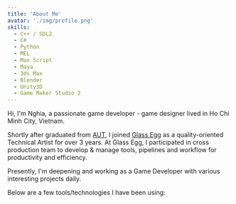 ```yaml
---
title: 'About Me'
avatar: './img/profile.png'
skills:
  - C++ / SDL2
  - C#
  - Python
  - MEL
  - Max Script
  - Maya
  - 3ds Max
  - Blender
  - Unity3D
  - Game Maker Studio 2
---
```


Hi, I'm Nghia, a passionate game developer - game designer lived in Ho Chi Minh City, Vietnam.

Shortly after graduated from [AUT](https://www.aut.ac.nz/), I joined [Glass Egg](https://www.glassegg.com/2d-3d-art-outsourcing-studio/) as a quality-oriented Technical Artist for over 3 years. At Glass Egg, I participated in cross production team to develop & manage tools, pipelines and workflow for productivity and efficiency.

Presently, I'm deepening and working as a Game Developer with various interesting projects daily.

Below are a few tools/technologies I have been using:
